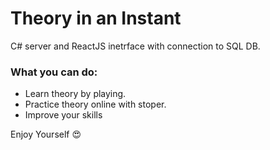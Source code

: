 # Theory in an Instant
C# server and ReactJS inetrface with connection to SQL DB.

### What you can do:
- Learn theory by playing.
- Practice theory online with stoper.
- Improve your skills


Enjoy Yourself 😍
